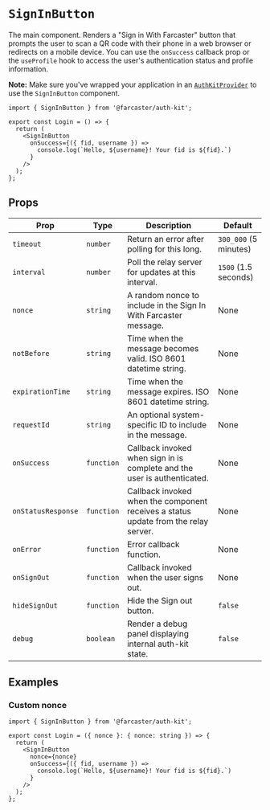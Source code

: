 # `SignInButton`

The main component. Renders a "Sign in With Farcaster" button that prompts the user to scan a QR code with their phone in a web browser or redirects on a mobile device. You can use the `onSuccess` callback prop or the `useProfile` hook to access the user's authentication status and profile information.

**Note:** Make sure you've wrapped your application in an [`AuthKitProvider`](./auth-kit-provider.md) to use the `SignInButton` component.

```tsx
import { SignInButton } from '@farcaster/auth-kit';

export const Login = () => {
  return (
    <SignInButton
      onSuccess={({ fid, username }) =>
        console.log(`Hello, ${username}! Your fid is ${fid}.`)
      }
    />
  );
};
```

## Props

| Prop               | Type       | Description                                                                         | Default               |
| ------------------ | ---------- | ----------------------------------------------------------------------------------- | --------------------- |
| `timeout`          | `number`   | Return an error after polling for this long.                                        | `300_000` (5 minutes) |
| `interval`         | `number`   | Poll the relay server for updates at this interval.                                 | `1500` (1.5 seconds)  |
| `nonce`            | `string`   | A random nonce to include in the Sign In With Farcaster message.                    | None                  |
| `notBefore`        | `string`   | Time when the message becomes valid. ISO 8601 datetime string.                      | None                  |
| `expirationTime`   | `string`   | Time when the message expires. ISO 8601 datetime string.                            | None                  |
| `requestId`        | `string`   | An optional system-specific ID to include in the message.                           | None                  |
| `onSuccess`        | `function` | Callback invoked when sign in is complete and the user is authenticated.            | None                  |
| `onStatusResponse` | `function` | Callback invoked when the component receives a status update from the relay server. | None                  |
| `onError`          | `function` | Error callback function.                                                            | None                  |
| `onSignOut`        | `function` | Callback invoked when the user signs out.                                           | None                  |
| `hideSignOut`      | `function` | Hide the Sign out button.                                                           | `false`               |
| `debug`            | `boolean`  | Render a debug panel displaying internal auth-kit state.                            | `false`               |

## Examples

### Custom nonce

```tsx
import { SignInButton } from '@farcaster/auth-kit';

export const Login = ({ nonce }: { nonce: string }) => {
  return (
    <SignInButton
      nonce={nonce}
      onSuccess={({ fid, username }) =>
        console.log(`Hello, ${username}! Your fid is ${fid}.`)
      }
    />
  );
};
```
